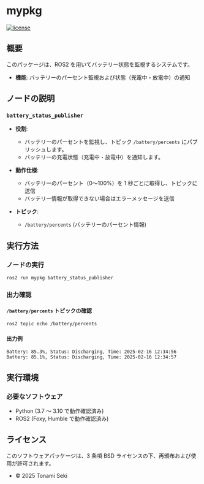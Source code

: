 # mypkg

[![license](https://img.shields.io/badge/license-BSD--3--Clause-green?style=flat)](https://github.com/STonami/mypkg?tab=BSD-3-Clause-1-ov-file)

## 概要
このパッケージは、ROS2 を用いてバッテリー状態を監視するシステムです。

- **機能**: バッテリーのパーセント監視および状態（充電中・放電中）の通知

## ノードの説明

### `battery_status_publisher`

- **役割**:
  - バッテリーのパーセントを監視し、トピック `/battery/percents` にパブリッシュします。
  - バッテリーの充電状態（充電中・放電中）を通知します。

- **動作仕様**:
  - バッテリーのパーセント（0～100%）を 1 秒ごとに取得し、トピックに送信
  - バッテリー情報が取得できない場合はエラーメッセージを送信

- **トピック**:
  - `/battery/percents` (バッテリーのパーセント情報)

## 実行方法

### ノードの実行
```bash
ros2 run mypkg battery_status_publisher
```

### 出力確認

#### `/battery/percents` トピックの確認
```bash
ros2 topic echo /battery/percents
```

#### 出力例
```
Battery: 85.3%, Status: Discharging, Time: 2025-02-16 12:34:56
Battery: 85.1%, Status: Discharging, Time: 2025-02-16 12:34:57
```

## 実行環境

### 必要なソフトウェア
- Python (3.7 ～ 3.10 で動作確認済み)
- ROS2 (Foxy, Humble で動作確認済み)

## ライセンス
このソフトウェアパッケージは、3 条項 BSD ライセンスの下、再頒布および使用が許可されます。

- © 2025 Tonami Seki



